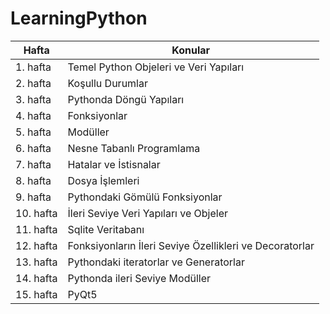 # LearningPython

| Hafta | Konular |
| ------ | ------ |
| 1. hafta | Temel Python Objeleri ve Veri Yapıları |
| 2. hafta | Koşullu Durumlar |
| 3. hafta | Pythonda Döngü Yapıları |
| 4. hafta | Fonksiyonlar |
| 5. hafta | Modüller |
| 6. hafta | Nesne Tabanlı Programlama |
| 7. hafta | Hatalar ve İstisnalar |
| 8. hafta | Dosya İşlemleri |
| 9. hafta | Pythondaki Gömülü Fonksiyonlar |
| 10. hafta | İleri Seviye Veri Yapıları ve Objeler |
| 11. hafta | Sqlite Veritabanı |
| 12. hafta | Fonksiyonların İleri Seviye Özellikleri ve Decoratorlar |
| 13. hafta | Pythondaki iteratorlar ve Generatorlar |
| 14. hafta | Pythonda ileri Seviye Modüller |
| 15. hafta | PyQt5 |
